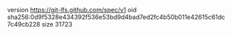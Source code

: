version https://git-lfs.github.com/spec/v1
oid sha256:0d9f5328e434392f536e53bd9d4bad7ed2fc4b50b011e42615c61dc7c49cb228
size 31723
